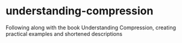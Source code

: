 # understanding-compression
Following along with the book Understanding Compression, creating practical examples and shortened descriptions
